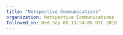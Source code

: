 ```yaml
---
title: "Netspective Communications"
organization: Netspective Communications
followed_on: Wed Sep 08 13:54:08 UTC 2010
---
```

